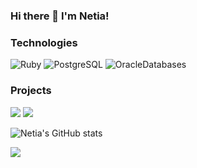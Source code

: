 ### Hi there 👋 I'm Netia!

### Technologies

![Ruby](https://img.shields.io/badge/-Ruby-000?&logo=Ruby&logoColor=F90)
![PostgreSQL](https://img.shields.io/badge/-postgresql-000?&logo=postgresql)
![OracleDatabases](https://img.shields.io/badge/-oracle-databases-000?&logo=oracle)

### Projects

[![](https://img.shields.io/badge/-🧬%20Enigma-000)](https://github.com/netia1128/Enigma)
[![](https://img.shields.io/badge/-🦠%Battleship-000)](https://github.com/netia1128/battleship)

![Netia's GitHub stats](https://github-readme-stats.vercel.app/api?username=netia1128&show_icons=true&theme=radical)

<a href="https://github.com/neti1128">
  <img align="center" src="https://github-readme-stats.anuraghazra1.vercel.app/api/top-langs/?username=NETIA1128&layout=compact&theme=radical" />
</a>
<!--
**netia1128/netia1128** is a ✨ _special_ ✨ repository because its `README.md` (this file) appears on your GitHub profile.

Here are some ideas to get you started:

- 🔭 I’m currently working on ...
- 🌱 I’m currently learning ...
- 👯 I’m looking to collaborate on ...
- 🤔 I’m looking for help with ...
- 💬 Ask me about ...
- 📫 How to reach me: ...
- 😄 Pronouns: ...
- ⚡ Fun fact: ...
-->
